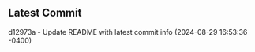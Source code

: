 
## Latest Commit
d12973a - Update README with latest commit info (2024-08-29 16:53:36 -0400) <Yunxi-Zhou>
